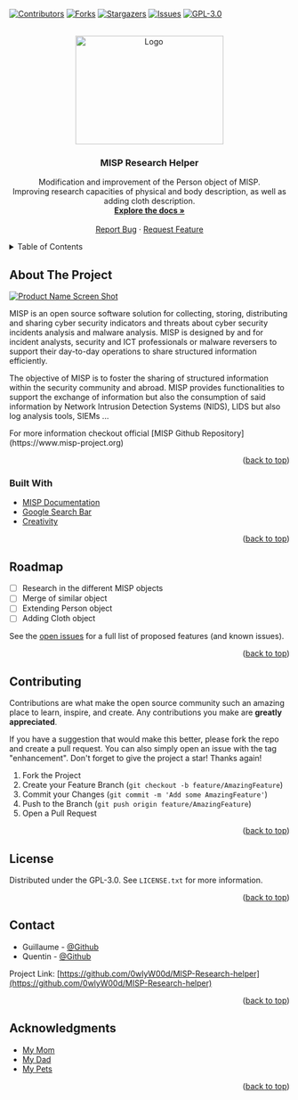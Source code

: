 <div id="top"></div>
<!--
*** Thanks for checking out the Best-README-Template. If you have a suggestion
*** that would make this better, please fork the repo and create a pull request
*** or simply open an issue with the tag "enhancement".
*** Don't forget to give the project a star!
*** Thanks again! Now go create something AMAZING! :D
-->



<!-- PROJECT SHIELDS -->
<!--
*** I'm using markdown "reference style" links for readability.
*** Reference links are enclosed in brackets [ ] instead of parentheses ( ).
*** See the bottom of this document for the declaration of the reference variables
*** for contributors-url, forks-url, etc. This is an optional, concise syntax you may use.
*** https://www.markdownguide.org/basic-syntax/#reference-style-links
-->
[![Contributors][contributors-shield]][contributors-url]
[![Forks][forks-shield]][forks-url]
[![Stargazers][stars-shield]][stars-url]
[![Issues][issues-shield]][issues-url]
[![GPL-3.0][license-shield]][license-url]


<!-- PROJECT LOGO -->
<br />
<div align="center">
  <a href="https://github.com/0wlyW00d/MISP-Research-helper">
    <img src="https://upload.wikimedia.org/wikipedia/commons/9/91/Misp-logo.png" alt="Logo" width="266" height="195">
  </a>

<h3 align="center">MISP Research Helper</h3>

  <p align="center">
   Modification and improvement of the Person object of MISP.<br />
   Improving research capacities of physical and body description, as well as adding cloth description.
    <br />
    <a href="https://www.misp-project.org/documentation/"><strong>Explore the docs »</strong></a>
    <br />
    <br />
    <a href="https://github.com/0wlyW00d/MISP-Research-helper/issues">Report Bug</a>
    ·
    <a href="https://github.com/0wlyW00d/MISP-Research-helper/issues">Request Feature</a>
  </p>
</div>



<!-- TABLE OF CONTENTS -->
<details>
  <summary>Table of Contents</summary>
  <ol>
    <li>
      <a href="#about-the-project">About The Project</a>
      <ul>
        <li><a href="#built-with">Built With</a></li>
      </ul>
    </li>
    <!--
    <li>
      <a href="#getting-started">Getting Started</a>
      <ul>
        <li><a href="#prerequisites">Prerequisites</a></li>
        <li><a href="#installation">Installation</a></li>
      </ul>
    </li>
    <li><a href="#usage">Usage</a></li>
-->
    <li><a href="#roadmap">Roadmap</a></li>
    <li><a href="#contributing">Contributing</a></li>
    <li><a href="#license">License</a></li>
    <li><a href="#contact">Contact</a></li>
    <li><a href="#acknowledgments">Acknowledgments</a></li>
  </ol>
</details>



<!-- ABOUT THE PROJECT -->
## About The Project

[![Product Name Screen Shot][product-screenshot]](https://example.com)
<p align="left">
MISP is an open source software solution for collecting, storing, distributing and sharing cyber security indicators and threats about cyber security incidents analysis and malware analysis. MISP is designed by and for incident analysts, security and ICT professionals or malware reversers to support their day-to-day operations to share structured information efficiently.

The objective of MISP is to foster the sharing of structured information within the security community and abroad. MISP provides functionalities to support the exchange of information but also the consumption of said information by Network Intrusion Detection Systems (NIDS), LIDS but also log analysis tools, SIEMs ...
</p>
For more information checkout official [MISP Github Repository](https://www.misp-project.org)

<p align="right">(<a href="#top">back to top</a>)</p>



### Built With

* [MISP Documentation](https://www.misp-project.org)
* [Google Search Bar](https://www.google.com)
* [Creativity](https://pointerpointer.com)

<p align="right">(<a href="#top">back to top</a>)</p>



<!-- GETTING STARTED
## Getting Started

This is an example of how you may give instructions on setting up your project locally.
To get a local copy up and running follow these simple example steps.
-->

<!-- ROADMAP -->
## Roadmap

- [ ] Research in the different MISP objects
- [ ] Merge of similar object
- [ ] Extending Person object
- [ ] Adding Cloth object

See the [open issues](https://github.com/0wlyW00d/MISP-Research-helper/issues) for a full list of proposed features (and known issues).

<p align="right">(<a href="#top">back to top</a>)</p>



<!-- CONTRIBUTING -->
## Contributing

Contributions are what make the open source community such an amazing place to learn, inspire, and create. Any contributions you make are **greatly appreciated**.

If you have a suggestion that would make this better, please fork the repo and create a pull request. You can also simply open an issue with the tag "enhancement".
Don't forget to give the project a star! Thanks again!

1. Fork the Project
2. Create your Feature Branch (`git checkout -b feature/AmazingFeature`)
3. Commit your Changes (`git commit -m 'Add some AmazingFeature'`)
4. Push to the Branch (`git push origin feature/AmazingFeature`)
5. Open a Pull Request

<p align="right">(<a href="#top">back to top</a>)</p>



<!-- LICENSE -->
## License

Distributed under the GPL-3.0. See `LICENSE.txt` for more information.

<p align="right">(<a href="#top">back to top</a>)</p>



<!-- CONTACT -->
## Contact

* Guillaume - [@Github](https://github.com/0wlyW00d)
* Quentin - [@Github](https://github.com/QuentinDuflot)

Project Link: [https://github.com/0wlyW00d/MISP-Research-helper](https://github.com/0wlyW00d/MISP-Research-helper)

<p align="right">(<a href="#top">back to top</a>)</p>



<!-- ACKNOWLEDGMENTS -->
## Acknowledgments

* [My Mom]()
* [My Dad]()
* [My Pets](https://www.emergencykitten.com)

<p align="right">(<a href="#top">back to top</a>)</p>



<!-- MARKDOWN LINKS & IMAGES -->
<!-- https://www.markdownguide.org/basic-syntax/#reference-style-links -->
[contributors-shield]: https://img.shields.io/github/contributors/0wlyW00d/MISP-Research-helper.svg?style=for-the-badge
[contributors-url]: https://github.com/0wlyW00d/MISP-Research-helper/graphs/contributors
[forks-shield]: https://img.shields.io/github/forks/0wlyW00d/MISP-Research-helper.svg?style=for-the-badge
[forks-url]: https://github.com/0wlyW00d/MISP-Research-helper/network/members
[stars-shield]: https://img.shields.io/github/stars/0wlyW00d/MISP-Research-helper.svg?style=for-the-badge
[stars-url]: https://github.com/0wlyW00d/MISP-Research-helper/stargazers
[issues-shield]: https://img.shields.io/github/issues/0wlyW00d/MISP-Research-helper.svg?style=for-the-badge
[issues-url]: https://github.com/0wlyW00d/MISP-Research-helper/issues
[license-shield]: https://img.shields.io/github/license/0wlyW00d/MISP-Research-helper.svg?style=for-the-badge
[license-url]: https://github.com/0wlyW00d/MISP-Research-helper/blob/master/LICENSE.txt
[product-screenshot]: https://upload.wikimedia.org/wikipedia/commons/9/91/Misp-logo.png
